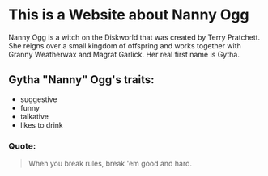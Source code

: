 # This is a Website about Nanny Ogg

Nanny Ogg is a witch on the Diskworld that was created by Terry Pratchett.
She reigns over a small kingdom of offspring and works together with Granny Weatherwax and Magrat Garlick.
Her real first name is Gytha.

## Gytha "Nanny" Ogg's traits:
* suggestive
* funny
* talkative
* likes to drink

### Quote:
> When you break rules, break 'em good and hard.
